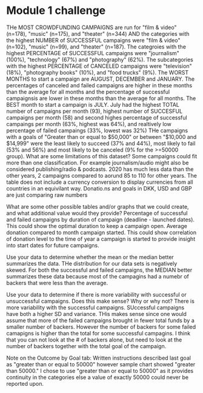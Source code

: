 # Module 1 challenge
 
THe MOST CROWDFUNDING CAMPAIGNS are run for "film & video" (n=178), "music" (n=175), and "theater" (n=344) AND the categories with the highest NUMBER of SUCCESSFUL campaigns were "film & video" (n=102), "music" (n=99), and "theater" (n=187).
The categroies with the highest PERCENTAGE of SUCCESSFUL campaigns were "journalism" (100%), "technology" (67%) and "photography" (62%).
The subcategories with the highest PERCENTAGE of CANCELED campaigns were "television" (18%), "photography books" (10%), and "food trucks" (9%).
The WORST MONTHS to start a campaign are AUGUST, DECEMBER and JANUARY. The percentages of canceled and failed campaigns are higher in these months than the average for all months and the percentage of successful campaignsis are lower in these months than the average for all months.
The BEST month to start a campaign is JULY. July had the highest TOTAL number of campaigns per month (93), highest number of SUCCESFUL campaigns per month (58) and second highes percentage of successful campaings per month (63%, highest was 64%), and realtively low percentage of failed campaings (33%, lowest was 32%)
THe campaigns with a goals of "Greater than or equal to $50,000" or between "$10,000 and $14,999" were the least likely to succeed (37% and 44%), most likely to fail (53% and 56%) and most likely to be canceled (9% for the >=50000 group).
What are some limitations of this dataset? Some campaigns could fit more than one classification. For example journalism/audio might also be considered publishing/radio & podcasts.
2020 has much less data than the other years, 2 campaigns compared to aorund 85 to 110 for other years. The table does not include a currency conversion to display currencies from all countries in an equivilant way. Donatio.ns and goals in DKK, USD and GBP are just comparing raw numbers

What are some other possible tables and/or graphs that we could create, and what additional value would they provide? Percentage of successful and failed campaigns by duration of campaign (deadline - launched dates). This could show the optimal duration to keep a campaign open. Average donation compared to month campaign started. This could show correlation of donation level to the time of year a campaign is started to provide insight into start dates for future campaigns.

Use your data to determine whether the mean or the median better summarizes the data. THe distribution for our data sets is negatively skewed. For both the successful and failed campaigns, the MEDIAN better summarizes these data because most of the campagins had a numebr of backers that were less than the average.

Use your data to determine if there is more variability with successful or unsuccessful campaigns. Does this make sense? Why or why not? There is more variability with the successful campaigns. SUccessful campaigns have both a higher SD and variance. THis makes sense since one would assume that more of the failed campaigns brought in fewer total funds by a smaller number of backers.
However the number of backers for some failed camapigns is higher than the total for some successful campagins. I think that you can not look at the # of backers alone, but need to look at the number of backers together with the total goal of the campaign.

Note on the Outcome by Goal tab: Written instructions described last goal as "greater than or equal to 50000" however sample chart showed "greater than 50000." I chose to use "greater than or equal to 50000" as it provides continuity in the categories else a value of exactly 50000 could never be reported upon.
